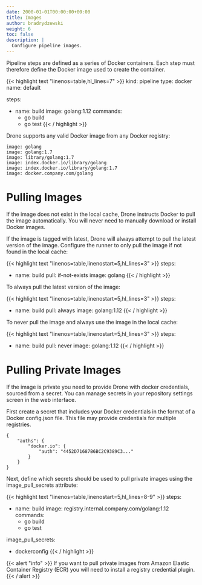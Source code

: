 ```yaml
---
date: 2000-01-01T00:00:00+00:00
title: Images
author: bradrydzewski
weight: 6
toc: false
description: |
  Configure pipeline images.
---
```


Pipeline steps are defined as a series of Docker containers. Each step must therefore define the Docker image used to create the container.

{{< highlight text "linenos=table,hl_lines=7" >}}
kind: pipeline
type: docker
name: default

steps:
- name: build
  image: golang:1.12
  commands:
  - go build
  - go test
{{< / highlight >}}

Drone supports any valid Docker image from any Docker registry:

```
image: golang
image: golang:1.7
image: library/golang:1.7
image: index.docker.io/library/golang
image: index.docker.io/library/golang:1.7
image: docker.company.com/golang
```

# Pulling Images

If the image does not exist in the local cache, Drone instructs Docker to pull the image automatically. You will never need to manually download or install Docker images.

If the image is tagged with latest, Drone will always attempt to pull the latest version of the image. Configure the runner to only pull the image if not found in the local cache:

{{< highlight text "linenos=table,linenostart=5,hl_lines=3" >}}
steps:
- name: build
  pull: if-not-exists
  image: golang
{{< / highlight >}}

To always pull the latest version of the image:

{{< highlight text "linenos=table,linenostart=5,hl_lines=3" >}}
steps:
- name: build
  pull: always
  image: golang:1.12
{{< / highlight >}}

To never pull the image and always use the image in the local cache:

{{< highlight text "linenos=table,linenostart=5,hl_lines=3" >}}
steps:
- name: build
  pull: never
  image: golang:1.12
{{< / highlight >}}

# Pulling Private Images

If the image is private you need to provide Drone with docker credentials, sourced from a secret. You can manage secrets in your repository settings screen in the web interface.

First create a secret that includes your Docker credentials in the format of a Docker config.json file. This file may provide credentials for multiple registries.

```
{
    "auths": {
        "docker.io": {
            "auth": "4452D71687B6BC2C9389C3..."
        }
    }
}
```

Next, define which secrets should be used to pull private images using the image_pull_secrets attribute:

{{< highlight text "linenos=table,linenostart=5,hl_lines=8-9" >}}
steps:
- name: build
  image: registry.internal.company.com/golang:1.12
  commands:
  - go build
  - go test

image_pull_secrets:
- dockerconfig
{{< / highlight >}}

{{< alert "info" >}}
If you want to pull private images from Amazon Elastic Container Registry (ECR) you will need to install a registry credential plugin.
{{< / alert >}}